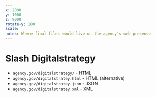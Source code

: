 ```yaml
---
x: 2000
y: 1000
z: 9000
rotate-y: 180
scale:
notes: Where final files would live on the agency's web presense
---
```


# Slash Digitalstrategy

* `agency.gov/digitalstrategy/` - <span class="blue">HTML</span>
* `agency.gov/digitalstratey.html` - <span class="blue">HTML (alternative)</span>
* `agency.gov/digitalstratey.json` - <span class="blue">JSON</span>
* `agency.gov/digitalstratey.xml` - <span class="blue">XML</span>
